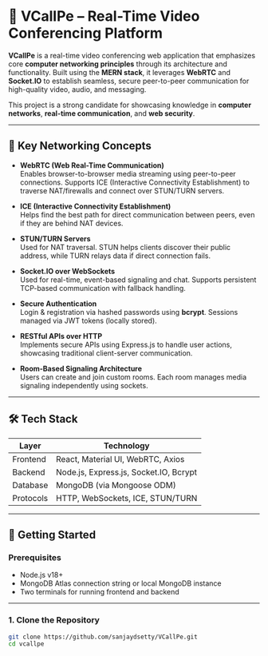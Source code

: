 # 📡 VCallPe – Real-Time Video Conferencing Platform

**VCallPe** is a real-time video conferencing web application that emphasizes core **computer networking principles** through its architecture and functionality. Built using the **MERN stack**, it leverages **WebRTC** and **Socket.IO** to establish seamless, secure peer-to-peer communication for high-quality video, audio, and messaging.

This project is a strong candidate for showcasing knowledge in **computer networks**, **real-time communication**, and **web security**.

---

## 🧠 Key Networking Concepts

- **WebRTC (Web Real-Time Communication)**  
  Enables browser-to-browser media streaming using peer-to-peer connections. Supports ICE (Interactive Connectivity Establishment) to traverse NAT/firewalls and connect over STUN/TURN servers.

- **ICE (Interactive Connectivity Establishment)**  
  Helps find the best path for direct communication between peers, even if they are behind NAT devices.

- **STUN/TURN Servers**  
  Used for NAT traversal. STUN helps clients discover their public address, while TURN relays data if direct connection fails.

- **Socket.IO over WebSockets**  
  Used for real-time, event-based signaling and chat. Supports persistent TCP-based communication with fallback handling.

- **Secure Authentication**  
  Login & registration via hashed passwords using **bcrypt**. Sessions managed via JWT tokens (locally stored).

- **RESTful APIs over HTTP**  
  Implements secure APIs using Express.js to handle user actions, showcasing traditional client-server communication.

- **Room-Based Signaling Architecture**  
  Users can create and join custom rooms. Each room manages media signaling independently using sockets.

---

## 🛠 Tech Stack

| Layer       | Technology                           |
|-------------|---------------------------------------|
| Frontend    | React, Material UI, WebRTC, Axios     |
| Backend     | Node.js, Express.js, Socket.IO, Bcrypt|
| Database    | MongoDB (via Mongoose ODM)            |
| Protocols   | HTTP, WebSockets, ICE, STUN/TURN      |

---

## 🚀 Getting Started

### Prerequisites

- Node.js v18+
- MongoDB Atlas connection string or local MongoDB instance
- Two terminals for running frontend and backend

---

### 1. Clone the Repository

```bash
git clone https://github.com/sanjaydsetty/VCallPe.git
cd vcallpe
